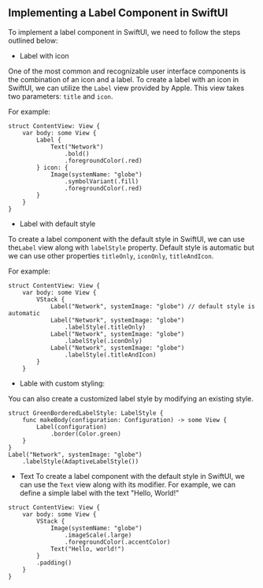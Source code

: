 ## Implementing a Label Component in SwiftUI

To implement a label component in SwiftUI, we need to follow the steps outlined below:
- Label with icon

One of the most common and recognizable user interface components is the combination of an icon and a label. To create a label with an icon in SwiftUI, we can utilize the `Label` view provided by Apple. This view takes two parameters: `title` and `icon`.

For example:
```
struct ContentView: View {
    var body: some View {
        Label {
            Text("Network")
                .bold()
                .foregroundColor(.red)
        } icon: {
            Image(systemName: "globe")
                .symbolVariant(.fill)
                .foregroundColor(.red)
        }
    }
}

```
- Label with default style

To create a label component with the default style in SwiftUI, we can use the`Label` view along with `labelStyle` property. Default style is automatic but we can use other properties `titleOnly`, `iconOnly`, `titleAndIcon`. 

For example:
```
struct ContentView: View {
    var body: some View {
        VStack {
            Label("Network", systemImage: "globe") // default style is automatic
            Label("Network", systemImage: "globe")
                .labelStyle(.titleOnly)
            Label("Network", systemImage: "globe")
                .labelStyle(.iconOnly)
            Label("Network", systemImage: "globe")
                .labelStyle(.titleAndIcon)
        }
    }       

```
- Lable with custom styling: 

You can also create a customized label style by modifying an existing style. 
```
struct GreenBorderedLabelStyle: LabelStyle {
    func makeBody(configuration: Configuration) -> some View {
        Label(configuration)
            .border(Color.green)
    }
}
Label("Network", systemImage: "globe")
    .labelStyle(AdaptiveLabelStyle())

```
- Text 
To create a label component with the default style in SwiftUI, we can use the `Text` view along with its modifier. For example, we can define a simple label with the text "Hello, World!"

```
struct ContentView: View {
    var body: some View {
        VStack {
            Image(systemName: "globe")
                .imageScale(.large)
                .foregroundColor(.accentColor)
            Text("Hello, world!")
        }
        .padding()
    }
}
```
